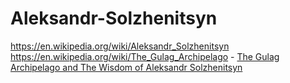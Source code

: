 # Aleksandr-Solzhenitsyn
https://en.wikipedia.org/wiki/Aleksandr_Solzhenitsyn https://en.wikipedia.org/wiki/The_Gulag_Archipelago - [The Gulag Archipelago and The Wisdom of Aleksandr Solzhenitsyn](https://youtu.be/t--pNU9ZfVE)
